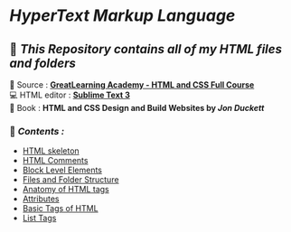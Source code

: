 # _HyperText Markup Language_
## 📂 _This Repository contains all of my HTML files and folders_
🔗 Source : **[GreatLearning Academy - HTML and CSS Full Course](https://www.youtube.com/watch?v=uhza_QbzR7o)** <br>
💻 HTML editor : **[Sublime Text 3](https://www.sublimetext.com/3)** <br>
📖 Book : **HTML and CSS Design and Build Websites by _Jon Duckett_**
### 🚀 _Contents :_ 
* [HTML skeleton](https://github.com/darsigangothri06/HTML/blob/main/html_skeleton.html)
* [HTML Comments](https://github.com/darsigangothri06/HTML/blob/main/comments.html)
* [Block Level Elements](https://github.com/darsigangothri06/HTML/blob/main/block_level_elements.html)
* [Files and Folder Structure](https://github.com/darsigangothri06/HTML/blob/main/files_and_folder_structure.html)
* [Anatomy of HTML tags](https://github.com/darsigangothri06/HTML/blob/main/anatomy_of_htmltag.html)
* [Attributes](https://github.com/darsigangothri06/HTML/blob/main/attributes.html)
* [Basic Tags of HTML](https://github.com/darsigangothri06/HTML/blob/main/basic_tags.html)
* [List Tags](https://github.com/darsigangothri06/HTML/blob/main/list_tags.html)
